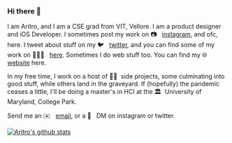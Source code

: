 ### Hi there 👋

I am Aritro, and I am a CSE grad from VIT, Vellore. I am a product designer and iOS Developer. I sometimes post my work on 📷 &nbsp; [instagram](https://www.instagram.com/not.a.coder), and ofc, here. I tweet about stuff on my 🐦 &nbsp; [twitter](https://twitter.com/aritrotwt), and you can find some of my work on 👨🏻‍💻 &nbsp; [here](https://aritro.work). Sometimes I do web stuff too. You can find my 🌐 &nbsp; [website](https://aritro.me) here.

In my free time, I work on a host of 🤞🏻&nbsp; side projects, some culminating into good stuff, while others land in the graveyard. If (hopefully) the pandemic ceases a little, I'll be doing a master's in HCI at the 🏛&nbsp; University of Maryland, College Park.

Send me an ✉️ &nbsp; [email](mailto:aritro.paul61@gmail.com), or a 💬 &nbsp; DM on instagram or twitter.

[![Aritro's github stats](https://github-readme-stats.vercel.app/api?username=aritropaul&bg_color=161b22)](https://github.com/anuraghazra/github-readme-stats)
